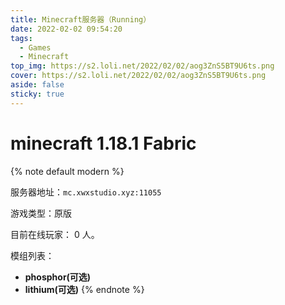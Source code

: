 ```yaml
---
title: Minecraft服务器（Running）
date: 2022-02-02 09:54:20
tags:
  - Games
  - Minecraft
top_img: https://s2.loli.net/2022/02/02/aog3ZnS5BT9U6ts.png
cover: https://s2.loli.net/2022/02/02/aog3ZnS5BT9U6ts.png
aside: false
sticky: true
---
```


# minecraft 1.18.1 Fabric



{% note default modern %}

<script src="https://cdn.jsdelivr.net/gh/leonardosnt/mc-player-counter/dist/mc-player-counter.min.js"></script>

服务器地址：`mc.xwxstudio.xyz:11055`

游戏类型：原版

目前在线玩家： <span data-playercounter-ip="mc.xwxstudio.xyz:11055">0</span>  人。

模组列表：
- **phosphor(可选)**
- **lithium(可选)**
{% endnote %}

